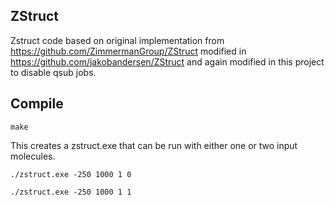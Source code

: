 ## ZStruct
Zstruct code based on original implementation from https://github.com/ZimmermanGroup/ZStruct modified in https://github.com/jakobandersen/ZStruct and again modified in this project to disable qsub jobs.

## Compile
```
make
```
This creates a zstruct.exe that can be run with either one or two input molecules.
```
./zstruct.exe -250 1000 1 0
```
```
./zstruct.exe -250 1000 1 1
```
